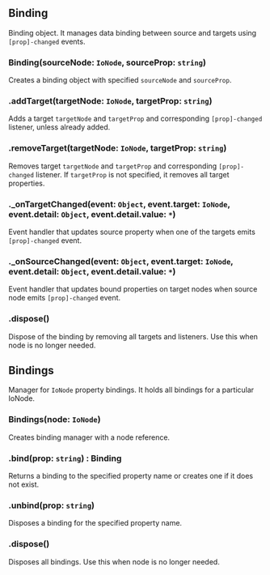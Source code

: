 ## Binding

Binding object. It manages data binding between source and targets using `[prop]-changed` events.

### Binding(sourceNode: `IoNode`, sourceProp: `string`)

Creates a binding object with specified `sourceNode` and `sourceProp`.

### .addTarget(targetNode: `IoNode`, targetProp: `string`)

Adds a target `targetNode` and `targetProp` and corresponding `[prop]-changed` listener, unless already added.

### .removeTarget(targetNode: `IoNode`, targetProp: `string`)

Removes target `targetNode` and `targetProp` and corresponding `[prop]-changed` listener.
If `targetProp` is not specified, it removes all target properties.

### ._onTargetChanged(event: `Object`, event.target: `IoNode`, event.detail: `Object`, event.detail.value: `*`)

Event handler that updates source property when one of the targets emits `[prop]-changed` event.

### ._onSourceChanged(event: `Object`, event.target: `IoNode`, event.detail: `Object`, event.detail.value: `*`)

Event handler that updates bound properties on target nodes when source node emits `[prop]-changed` event.

### .dispose()

Dispose of the binding by removing all targets and listeners.
Use this when node is no longer needed.

## Bindings

Manager for `IoNode` property bindings. It holds all bindings for a particular IoNode.

### Bindings(node: `IoNode`)

Creates binding manager with a node reference.

### .bind(prop: `string`) : Binding

Returns a binding to the specified property name or creates one if it does not exist.

### .unbind(prop: `string`)

Disposes a binding for the specified property name.

### .dispose()

Disposes all bindings. Use this when node is no longer needed.


